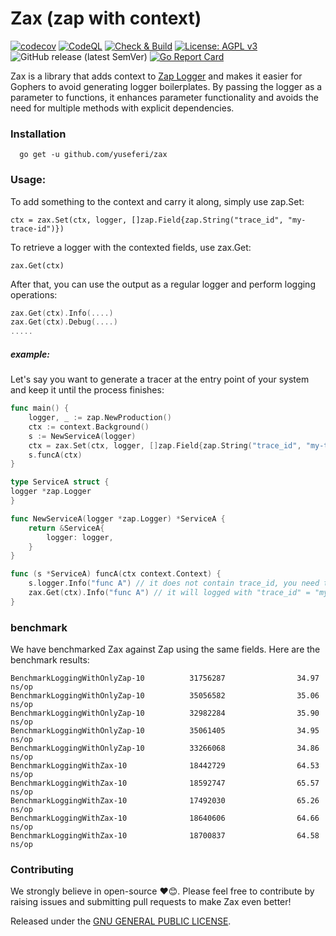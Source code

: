 # Zax (zap with context)
[![codecov](https://codecov.io/github/yuseferi/zax/branch/codecov-integration/graph/badge.svg?token=64IHXT3ROF)](https://codecov.io/github/yuseferi/zax)
[![CodeQL](https://github.com/yuseferi/zax/actions/workflows/github-code-scanning/codeql/badge.svg)](https://github.com/yuseferi/zax/actions/workflows/github-code-scanning/codeql)
[![Check & Build](https://github.com/yuseferi/zax/actions/workflows/ci.yml/badge.svg)](https://github.com/yuseferi/zax/actions/workflows/ci.yml)
[![License: AGPL v3](https://img.shields.io/badge/License-AGPL_v3-blue.svg)](https://www.gnu.org/licenses/agpl-3.0)
![GitHub release (latest SemVer)](https://img.shields.io/github/v/release/yuseferi/zax)
[![Go Report Card](https://goreportcard.com/badge/github.com/yuseferi/zax)](https://goreportcard.com/report/github.com/yuseferi/zax)

Zax is a library that adds context to [Zap Logger](https://github.com/uber-go/zap) and makes it easier for Gophers to avoid generating logger boilerplates. By passing the logger as a parameter to functions, it enhances parameter functionality and avoids the need for multiple methods with explicit dependencies.

### Installation

```shell
  go get -u github.com/yuseferi/zax
```

### Usage:
To add something to the context and carry it along, simply use zap.Set:

    ctx = zax.Set(ctx, logger, []zap.Field{zap.String("trace_id", "my-trace-id")})

To retrieve a logger with the contexted fields, use zax.Get:

    zax.Get(ctx)

After that, you can use the output as a regular logger and perform logging operations:

```Go
zax.Get(ctx).Info(....)
zax.Get(ctx).Debug(....)
.....
```



##### example:
Let's say you want to generate a tracer at the entry point of your system and keep it until the process finishes:

```Go
func main() {
    logger, _ := zap.NewProduction()
    ctx := context.Background()
    s := NewServiceA(logger)
    ctx = zax.Set(ctx, logger, []zap.Field{zap.String("trace_id", "my-trace-id")})
    s.funcA(ctx)
}

type ServiceA struct {
logger *zap.Logger
}

func NewServiceA(logger *zap.Logger) *ServiceA {
    return &ServiceA{
        logger: logger,
    }
}

func (s *ServiceA) funcA(ctx context.Context) {
    s.logger.Info("func A") // it does not contain trace_id, you need to add it manually
    zax.Get(ctx).Info("func A") // it will logged with "trace_id" = "my-trace-id"
}

```
### benchmark
We have benchmarked Zax against Zap using the same fields. Here are the benchmark results:

```
BenchmarkLoggingWithOnlyZap-10          31756287                34.97 ns/op
BenchmarkLoggingWithOnlyZap-10          35056582                35.06 ns/op
BenchmarkLoggingWithOnlyZap-10          32982284                35.90 ns/op
BenchmarkLoggingWithOnlyZap-10          35061405                34.95 ns/op
BenchmarkLoggingWithOnlyZap-10          33266068                34.86 ns/op
BenchmarkLoggingWithZax-10              18442729                64.53 ns/op
BenchmarkLoggingWithZax-10              18592747                65.57 ns/op
BenchmarkLoggingWithZax-10              17492030                65.26 ns/op
BenchmarkLoggingWithZax-10              18640606                64.66 ns/op
BenchmarkLoggingWithZax-10              18700837                64.58 ns/op
```

### Contributing
We strongly believe in open-source ❤️😊. Please feel free to contribute by raising issues and submitting pull requests to make Zax even better!


Released under the [GNU GENERAL PUBLIC LICENSE](LICENSE).




